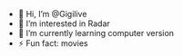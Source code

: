 - 👋 Hi, I’m @Gigilive
- 👀 I’m interested in Radar
- 🌱 I’m currently learning computer version
- ⚡ Fun fact: movies

<!---
Gigilive/Gigilive is a ✨ special ✨ repository because its `README.md` (this file) appears on your GitHub profile.
You can click the Preview link to take a look at your changes.
--->
